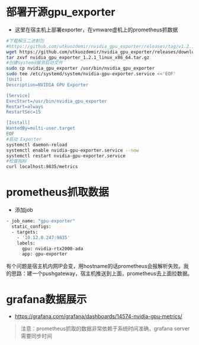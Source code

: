 # 部署开源gpu_exporter

- 这里在宿主机上部署exporter，在vmware虚机上的prometheus抓数据

~~~sh
#下载解压二进制包
#https://github.com/utkuozdemir/nvidia_gpu_exporter/releases/tag/v1.2.1
wget https://github.com/utkuozdemir/nvidia_gpu_exporter/releases/download/v1.2.1/nvidia_gpu_exporter_1.2.1_linux_x86_64.tar.gz
tar zxvf nvidia_gpu_exporter_1.2.1_linux_x86_64.tar.gz
#创建systemd服务启动文件
sudo cp nvidia_gpu_exporter /usr/bin/nvidia_gpu_exporter 
sudo tee /etc/systemd/system/nvidia-gpu-exporter.service <<'EOF'
[Unit]
Description=NVIDIA GPU Exporter

[Service]
ExecStart=/usr/bin/nvidia_gpu_exporter
Restart=always
RestartSec=15

[Install]
WantedBy=multi-user.target
EOF
#启动 Exporter 
systemctl daemon-reload
systemctl enable nvidia-gpu-exporter.service --now
systemctl restart nvidia-gpu-exporter.service
#检查指标
curl localhost:9835/metrics
~~~

# prometheus抓取数据

- 添加job

~~~sh
- job_name: "gpu-exporter"  
  static_configs:
  - targets: 
    - '10.12.0.247:9835'
    labels:
      gpu: nvidia-rtx2000-ada
      app: gpu-exporter
~~~

有个问题是宿主机内网IP会变，用hostname的话prometheus会报解析失败。我的思路：建一个pushgateway，宿主机推送到上面，prometheus去上面拉数据。

# grafana数据展示

- https://grafana.com/grafana/dashboards/14574-nvidia-gpu-metrics/

> 注意：prometheus抓取的数据非常依赖于系统时间准确，grafana server需要同步时间
